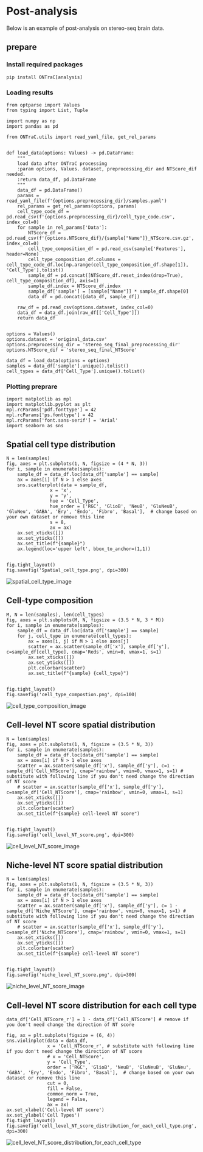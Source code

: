 # Post-analysis

Below is an example of post-analysis on stereo-seq brain data.

## prepare

### Install required packages

```{sh}
pip install ONTraC[analysis]
```

### Loading results

```{python}
from optparse import Values
from typing import List, Tuple

import numpy as np
import pandas as pd

from ONTraC.utils import read_yaml_file, get_rel_params


def load_data(options: Values) -> pd.DataFrame:
    """
    load data after ONTraC processing
    :param options, Values. dataset, preprocessing_dir and NTScore_dif needed.
    :return data_df, pd.DataFrame
    """
    data_df = pd.DataFrame()
    params = read_yaml_file(f'{options.preprocessing_dir}/samples.yaml')
    rel_params = get_rel_params(options, params)
    cell_type_code_df = pd.read_csv(f'{options.preprocessing_dir}/cell_type_code.csv', index_col=0)
    for sample in rel_params['Data']:
        NTScore_df = pd.read_csv(f'{options.NTScore_dif}/{sample["Name"]}_NTScore.csv.gz', index_col=0)
        cell_type_composition_df = pd.read_csv(sample['Features'], header=None)
        cell_type_composition_df.columns = cell_type_code_df.loc[np.arange(cell_type_composition_df.shape[1]), 'Cell_Type'].tolist()
        sample_df = pd.concat([NTScore_df.reset_index(drop=True), cell_type_composition_df], axis=1)
        sample_df.index = NTScore_df.index
        sample_df['sample'] = [sample["Name"]] * sample_df.shape[0]
        data_df = pd.concat([data_df, sample_df])
    
    raw_df = pd.read_csv(options.dataset, index_col=0)
    data_df = data_df.join(raw_df[['Cell_Type']])
    return data_df


```

```{python}
options = Values()
options.dataset = 'original_data.csv'
options.preprocessing_dir = 'stereo_seq_final_preprocessing_dir'
options.NTScore_dif = 'stereo_seq_final_NTScore'

data_df = load_data(options = options)
samples = data_df['sample'].unique().tolist()
cell_types = data_df['Cell_Type'].unique().tolist()
```

### Plotting preprare

```{python}
import matplotlib as mpl
import matplotlib.pyplot as plt
mpl.rcParams['pdf.fonttype'] = 42
mpl.rcParams['ps.fonttype'] = 42
mpl.rcParams['font.sans-serif'] = 'Arial'
import seaborn as sns
```

## Spatial cell type distribution

```{python}
N = len(samples)
fig, axes = plt.subplots(1, N, figsize = (4 * N, 3))
for i, sample in enumerate(samples):
    sample_df = data_df.loc[data_df['sample'] == sample]
    ax = axes[i] if N > 1 else axes
    sns.scatterplot(data = sample_df,
                x = 'x',
                y = 'y',
                hue = 'Cell_Type',
                hue_order = ['RGC', 'GlioB', 'NeuB', 'GluNeuB', 'GluNeu', 'GABA', 'Ery', 'Endo', 'Fibro', 'Basal'],  # change based on your own dataset or remove this line
                s = 8,
                ax = ax)
    ax.set_xticks([])
    ax.set_yticks([])
    ax.set_title(f"{sample}")
    ax.legend(loc='upper left', bbox_to_anchor=(1,1))


fig.tight_layout()
fig.savefig('Spatial_cell_type.png', dpi=300)
```

![spatial_cell_type_image](../docs/source/_static/images/tutorials/post_analysis/Spatial_cell_type.png)

## Cell-type composition

```{python}
M, N = len(samples), len(cell_types)
fig, axes = plt.subplots(M, N, figsize = (3.5 * N, 3 * M))
for i, sample in enumerate(samples):
    sample_df = data_df.loc[data_df['sample'] == sample]
    for j, cell_type in enumerate(cell_types):
        ax = axes[i, j] if M > 1 else axes[j]
        scatter = ax.scatter(sample_df['x'], sample_df['y'], c=sample_df[cell_type], cmap='Reds', vmin=0, vmax=1, s=1)
        ax.set_xticks([])
        ax.set_yticks([])
        plt.colorbar(scatter)
        ax.set_title(f"{sample} {cell_type}")


fig.tight_layout()
fig.savefig('cell_type_compostion.png', dpi=100)
```

![cell_type_composition_image](../docs/source/_static/images/tutorials/post_analysis/cell_type_compostion.png)

## Cell-level NT score spatial distribution

```{python}
N = len(samples)
fig, axes = plt.subplots(1, N, figsize = (3.5 * N, 3))
for i, sample in enumerate(samples):
    sample_df = data_df.loc[data_df['sample'] == sample]
    ax = axes[i] if N > 1 else axes
    scatter = ax.scatter(sample_df['x'], sample_df['y'], c=1 - sample_df['Cell_NTScore'], cmap='rainbow', vmin=0, vmax=1, s=1) # substitute with following line if you don't need change the direction of NT score
    # scatter = ax.scatter(sample_df['x'], sample_df['y'], c=sample_df['Cell_NTScore'], cmap='rainbow', vmin=0, vmax=1, s=1)
    ax.set_xticks([])
    ax.set_yticks([])
    plt.colorbar(scatter)
    ax.set_title(f"{sample} cell-level NT score")


fig.tight_layout()
fig.savefig('cell_level_NT_score.png', dpi=300)
```

![cell_level_NT_score_image](../docs/source/_static/images/tutorials/post_analysis/cell_level_NT_score.png)

## Niche-level NT score spatial distribution

```{python}
N = len(samples)
fig, axes = plt.subplots(1, N, figsize = (3.5 * N, 3))
for i, sample in enumerate(samples):
    sample_df = data_df.loc[data_df['sample'] == sample]
    ax = axes[i] if N > 1 else axes
    scatter = ax.scatter(sample_df['x'], sample_df['y'], c= 1 - sample_df['Niche_NTScore'], cmap='rainbow', vmin=0, vmax=1, s=1) # substitute with following line if you don't need change the direction of NT score
    # scatter = ax.scatter(sample_df['x'], sample_df['y'], c=sample_df['Niche_NTScore'], cmap='rainbow', vmin=0, vmax=1, s=1)
    ax.set_xticks([])
    ax.set_yticks([])
    plt.colorbar(scatter)
    ax.set_title(f"{sample} cell-level NT score")


fig.tight_layout()
fig.savefig('niche_level_NT_score.png', dpi=300)
```

![niche_level_NT_score_image](../docs/source/_static/images/tutorials/post_analysis/niche_level_NT_score.png)

## Cell-level NT score distribution for each cell type

```{python}
data_df['Cell_NTScore_r'] = 1 - data_df['Cell_NTScore'] # remove if you don't need change the direction of NT score

fig, ax = plt.subplots(figsize = (6, 4))
sns.violinplot(data = data_df,
               x = 'Cell_NTScore_r', # substitute with following line if you don't need change the direction of NT score
               # x = 'Cell_NTScore',
               y = 'Cell_Type',
               order = ['RGC', 'GlioB', 'NeuB', 'GluNeuB', 'GluNeu', 'GABA', 'Ery', 'Endo', 'Fibro', 'Basal'],  # change based on your own dataset or remove this line
               cut = 0,
               fill = False,
               common_norm = True,
               legend = False,
               ax = ax)
ax.set_xlabel('Cell-level NT score')
ax.set_ylabel('Cell Types')
fig.tight_layout()
fig.savefig('cell_level_NT_score_distribution_for_each_cell_type.png', dpi=300)
```

![cell_level_NT_score_distribution_for_each_cell_type](../docs/source/_static/images/tutorials/post_analysis/cell_level_NT_score_distribution_for_each_cell_type.png)
